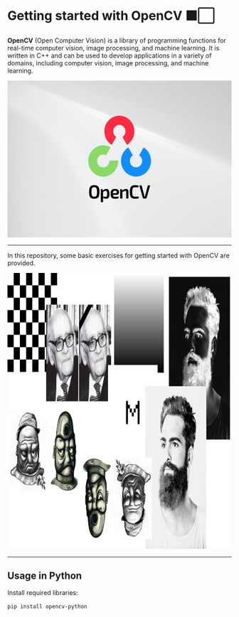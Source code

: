 # Getting started with OpenCV ⬛⬜

**OpenCV** (Open Computer Vision) is a library of programming functions for real-time computer vision, image processing, and machine learning. It is written in C++ and can be used to develop applications in a variety of domains, including computer vision, image processing, and machine learning.

<img src="pics\image1.png" width="530" height="353">

---
In this repository, some basic exercises for getting started with OpenCV are provided.

<img src="pics\image2.jpg" width="1006.09" height="621.7">

---

## Usage in Python
Install required libraries:
```
pip install opencv-python
```
